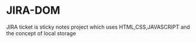 # JIRA-DOM

JIRA ticket is sticky notes project which uses HTML,CSS,JAVASCRIPT and the concept of local storage
